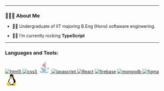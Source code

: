 <hr>
<h3> 👨🏻‍💻 About Me </h3>

- 👨‍🎓 Undergraduate of IIT majoring B.Eng (Hons) softaware engineering.

- 👨‍💻 I’m currently rocking **TypeScript**

<!-- - 📫 Reach me: **bimsara.20211450@iit.ac.lk** -->
<hr>

<h3 align="left">Languages and Tools:</h3>
<p align="left"> 
            <a href="https://www.w3.org/html/" target="_blank"> <img
            src="https://cdn.worldvectorlogo.com/logos/html-1.svg" alt="html5"
            width="40" height="40" /> </a>
            <a href="https://www.w3schools.com/css/" target="_blank"> <img 
            src="https://cdn.worldvectorlogo.com/logos/css-3.svg" alt="css3"
            width="40" height="40" /> </a>
            <a href="https://www.java.com" target="_blank" rel="noreferrer"> <img src="https://raw.githubusercontent.com/devicons/devicon/master/icons/java/java-original.svg"              alt="java" width="40" height="40"/> </a>
            <a href="https://developer.mozilla.org/en-US/docs/Web/JavaScript"
            target="_blank"> <img
            src="https://img.icons8.com/color/48/000000/javascript.png"
            alt="javascript" width="40" height="40" /> </a>
             <a href="https://reactjs.org/" target="_blank"> <img
            src="https://www.vectorlogo.zone/logos/reactjs/reactjs-icon.svg" alt="React" width="40" height="40" /></a>
             <!-- <a href="https://www.gatsbyjs.com/" target="_blank"> <img
            src="https://www.vectorlogo.zone/logos/gatsbyjs/gatsbyjs-icon.svg" alt="React" width="40" height="40" /></a>
            <a href="https://nextjs.org/" target="_blank"> <img
            src="https://cdn.worldvectorlogo.com/logos/next-js.svg" alt="nextjs" width="40" height="40" /></a>
            <a href="https://tailwindcss.com/" target="_blank"> <img
            src="https://cdn.worldvectorlogo.com/logos/tailwindcss.svg" alt="tailwind" width="40" height="40" /></a>
             <a href="https://graphql.org/" target="_blank"> <img
            src="https://www.vectorlogo.zone/logos/graphql/graphql-icon.svg" alt="React" width="40" height="40" /></a> -->
            <a href="https://firebase.google.com/" target="_blank"> <img
            src="https://www.vectorlogo.zone/logos/firebase/firebase-icon.svg" alt="firebase" width="40" height="40" /></a>
            <a href="https://www.mongodb.com/" target="_blank"> <img
            src="https://www.vectorlogo.zone/logos/mongodb/mongodb-icon.svg" alt="mongodb"
            width="40" height="40" /> </a>
            <a href="https://www.figma.com/" target="_blank" rel="noreferrer"> <img src="https://www.vectorlogo.zone/logos/figma/figma-icon.svg" alt="figma" width="40"                     height="40"/> </a>
            <a href="https://www.linux.org/" target="_blank" rel="noreferrer"> <img src="https://raw.githubusercontent.com/devicons/devicon/master/icons/linux/linux-original.svg" alt="linux" width="40" height="40"/> </a>
            
</p>
